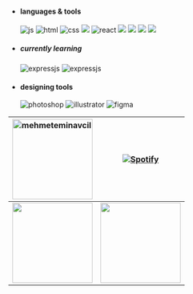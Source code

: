 

<div>
  
- <h4> languages & tools </h4>
  <img src = "https://img.shields.io/badge/JavaScript-323330?style=for-the-badge&logo=javascript&logoColor=F7DF1E" alt = "js" />
  <img src = "https://img.shields.io/badge/HTML5-E34F26?style=for-the-badge&logo=html5&logoColor=white" alt = "html" />
  <img src = "https://img.shields.io/badge/CSS3-1572B6?style=for-the-badge&logo=css3&logoColor=white" alt = "css" />
  <img src="https://img.shields.io/badge/SASS-hotpink.svg?style=for-the-badge&logo=SASS&logoColor=white">
  <img src = "https://img.shields.io/badge/react-%2320232a.svg?style=for-the-badge&logo=react&logoColor=%2361DAFB" alt = "react" />
  <img src="https://img.shields.io/badge/MongoDB-%234ea94b.svg?style=for-the-badge&logo=mongodb&logoColor=white"/>
  <img src="https://img.shields.io/badge/mysql-%2300f.svg?style=for-the-badge&logo=mysql&logoColor=white"/>
  <img src="https://img.shields.io/badge/Postman-FF6C37?style=for-the-badge&logo=postman&logoColor=white"/>
  <img src="https://img.shields.io/badge/redux-%23593d88.svg?style=for-the-badge&logo=redux&logoColor=white"/>

 
 - <h5> currently learning </h5>
     <img src = "https://img.shields.io/badge/express.js-%23404d59.svg?style=for-the-badge&logo=express&logoColor=%2361DAFB" alt = "expressjs" />
     <img src = "https://img.shields.io/badge/node.js-6DA55F?style=for-the-badge&logo=node.js&logoColor=white" alt = "expressjs" />
     
      
  
- <h4> designing tools </h4>
  <img src = "https://img.shields.io/badge/adobe%20photoshop-%2331A8FF.svg?style=for-the-badge&logo=adobe%20photoshop&logoColor=white" alt = "photoshop" />
  <img src = "https://img.shields.io/badge/adobe%20illustrator-%23FF9A00.svg?style=for-the-badge&logo=adobe%20illustrator&logoColor=white" alt = "illustrator" />
  <img src = "https://img.shields.io/badge/figma-%23F24E1E.svg?style=for-the-badge&logo=figma&logoColor=white" alt = "figma" />
 
 </div>   

         







|  <img align="center" style="height:10rem" src="https://github-readme-stats-mehmeteminavcil.vercel.app/api/top-langs?username=mehmeteminavcil&show_icons=true&locale=en&theme=radical&layout=compact&card_width=421&hide_border=true" alt="mehmeteminavcil" /> | [![Spotify](https://novatorem-k7nt-kfwrk5jki-mehmeteminavcil.vercel.app/api/spotify/?background_color=0D1117&border_color=0D1117)](https://open.spotify.com/user/31rydmr4mzlk7yyvzkxqifjbwdsq) |
|---|---|
|<img align="center" style="height:10rem;" src="https://github-readme-stats-mehmeteminavcil.vercel.app/api?username=mehmeteminavcil&title_color=FE428E&card_width=500px&text_color=fff&show_icons=true&theme=radical&hide_border=true" >| <img align="center" style="height:10rem;" src="https://github-readme-streak-stats.herokuapp.com/?user=mehmeteminavcil&theme=radical&bg_color=00000000&hide_border=true&show_icons=true&card_width=580px" />  |


